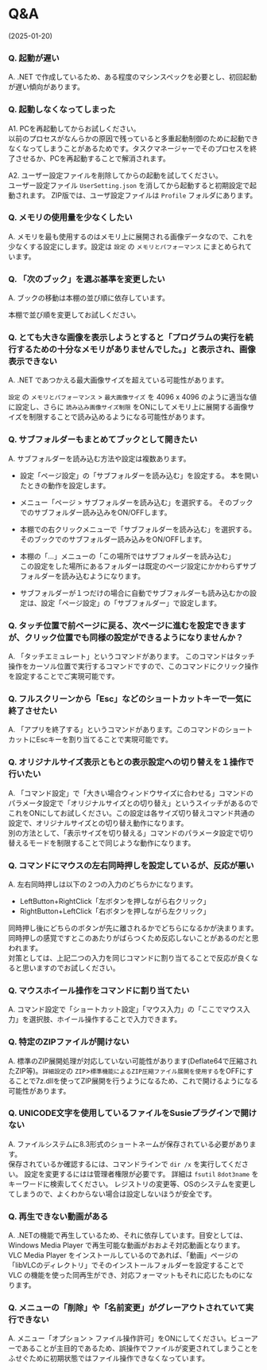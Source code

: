 # Q&A

(2025-01-20)

 
### Q. 起動が遅い

A. .NET で作成しているため、ある程度のマシンスペックを必要とし、初回起動が遅い傾向があります。  
  
 
### Q. 起動しなくなってしまった

A1. PCを再起動してからお試しください。  
以前のプロセスがなんらかの原因で残っていると多重起動制御のために起動できなくなってしまうことがあるためです。タスクマネージャーでそのプロセスを終了させるか、PCを再起動することで解消されます。

A2. ユーザー設定ファイルを削除してからの起動を試してください。  
ユーザー設定ファイル `UserSetting.json` を消してから起動すると初期設定で起動されます。
ZIP版では、ユーザ設定ファイルは `Profile` フォルダにあります。


### Q. メモリの使用量を少なくしたい

A. メモリを最も使用するのはメモリ上に展開される画像データなので、これを少なくする設定にします。設定は `設定` の `メモリとパフォーマンス` にまとめられています。


### Q. 「次のブック」を選ぶ基準を変更したい

A. ブックの移動は本棚の並び順に依存しています。

本棚で並び順を変更してお試しください。


### Q. とても大きな画像を表示しようとすると「プログラムの実行を続行するための十分なメモリがありませんでした。」と表示され、画像表示できない

A. .NET であつかえる最大画像サイズを超えている可能性があります。

`設定` の `メモリとパフォーマンス` > `最大画像サイズ` を 4096 x 4096 のように適当な値に設定し、さらに `読み込み画像サイズ制限` をONにしてメモリ上に展開する画像サイズを制限することで読み込めるようになる可能性があります。


### Q. サブフォルダーもまとめてブックとして開きたい

A. サブフォルダーを読み込む方法や設定は複数あります。

* 設定「ページ設定」の「サブフォルダーを読み込む」を設定する。
  本を開いたときの動作を設定します。

* メニュー「ページ > サブフォルダーを読み込む」を選択する。
  そのブックでのサブフォルダー読み込みをON/OFFします。

* 本棚での右クリックメニューで「サブフォルダーを読み込む」を選択する。
  そのブックでのサブフォルダー読み込みをON/OFFします。

* 本棚の「…」メニューの「この場所ではサブフォルダーを読み込む」  
  この設定をした場所にあるフォルダーは既定のページ設定にかかわらずサブフォルダーを読み込むようになります。

* サブフォルダーが１つだけの場合に自動でサブフォルダーも読み込むかの設定は、設定「ページ設定」の「サブフォルダー」で設定します。


### Q. タッチ位置で前ページに戻る、次ページに進むを設定できますが、クリック位置でも同様の設定ができるようになりませんか？

A. 「タッチエミュレート」というコマンドがあります。
このコマンドはタッチ操作をカーソル位置で実行するコマンドですので、このコマンドにクリック操作を設定することでご実現可能です。


### Q. フルスクリーンから「Esc」などのショートカットキーで一気に終了させたい

A. 「アプリを終了する」というコマンドがあります。このコマンドのショートカットにEscキーを割り当てることで実現可能です。


### Q. オリジナルサイズ表示ともとの表示設定への切り替えを１操作で行いたい

A. 「コマンド設定」で「大きい場合ウィンドウサイズに合わせる」コマンドのパラメータ設定で「オリジナルサイズとの切り替え」というスイッチがあるのでこれをONにしてお試しください。この設定は各サイズ切り替えコマンド共通の設定で、オリジナルサイズとの切り替え動作になります。  
別の方法として、「表示サイズを切り替える」コマンドのパラメータ設定で切り替えるモードを制限することで同じような動作になります。

 
### Q. コマンドにマウスの左右同時押しを設定しているが、反応が悪い

A. 左右同時押しは以下の２つの入力のどちらかになります。

* LeftButton+RightClick「左ボタンを押しながら右クリック」
* RightButton+LeftClick「右ボタンを押しながら左クリック」

同時押し後にどちらのボタンが先に離されるかでどちらになるかが決まります。同時押しの感覚ですとこのあたりがばらつくため反応しないことがあるのだと思われます。  
対策としては、上記二つの入力を同じコマンドに割り当てることで反応が良くなると思いますのでお試しください。


### Q. マウスホイール操作をコマンドに割り当てたい

A. コマンド設定で「ショートカット設定」「マウス入力」の「ここでマウス入力」を選択肢、ホイール操作することで入力できます。


### Q. 特定のZIPファイルが開けない

A. 標準のZIP展開処理が対応していない可能性があります(Deflate64で圧縮されたZIP等)。`詳細設定`の `ZIP`>`標準機能によるZIP圧縮ファイル展開を使用する`をOFFにすることで7z.dllを使ってZIP展開を行うようになるため、これで開けるようになる可能性があります。


### Q. UNICODE文字を使用しているファイルをSusieプラグインで開けない

A. ファイルシステムに8.3形式のショートネームが保存されている必要があります。  
保存されているか確認するには、コマンドラインで `dir /x` を実行してください。
設定を変更するにはは管理者権限が必要です。 詳細は `fsutil` `8dot3name` をキーワードに検索してください。
レジストリの変更等、OSのシステムを変更してしまうので、よくわからない場合は設定しないほうが安全です。


### Q. 再生できない動画がある

A. .NETの機能で再生しているため、それに依存しています。目安としては、 Windows Media Player で再生可能な動画がおおよそ対応動画となります。
VLC Media Player をインストールしているのであれば、「動画」ページの「libVLCのディレクトリ」でそのインストールフォルダーを設定することで VLC の機能を使った同再生ができ、対応フォーマットもそれに応じたものになります。


### Q. メニューの「削除」や「名前変更」がグレーアウトされていて実行できない

A. メニュー「オプション > ファイル操作許可」をONにしてください。ビューアーであることが主目的であるため、誤操作でファイルが変更されてしまうことをふせぐために初期状態ではファイル操作できなくなっています。